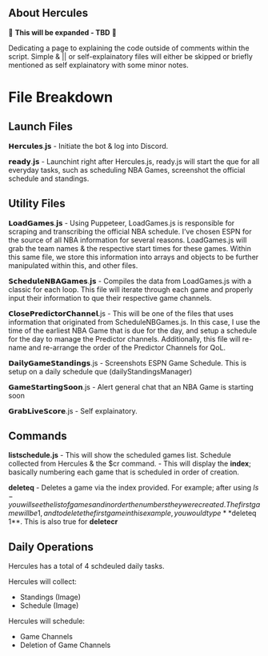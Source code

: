 ## About Hercules ##

🚧 **This will be expanded - TBD** 🚧

Dedicating a page to explaining the code outside of comments within the script.
Simple & || or self-explainatory files will either be skipped or briefly mentioned as self explainatory with some minor notes.

# File Breakdown #

## Launch Files ## 

𝗛𝗲𝗿𝗰𝘂𝗹𝗲𝘀.𝗷𝘀 - Initiate the bot & log into Discord.

𝗿𝗲𝗮𝗱𝘆.𝗷𝘀 - Launchint right after Hercules.js, ready.js will start the que for all everyday tasks, such as scheduling NBA Games, screenshot the official schedule and standings. 

## Utility Files ##

𝗟𝗼𝗮𝗱𝗚𝗮𝗺𝗲𝘀.𝗷𝘀 - Using Puppeteer, LoadGames.js is responsible for scraping and transcribing the official NBA schedule. I’ve chosen ESPN for the source of all NBA information for several reasons. LoadGames.js will grab the team names & the respective start times for these games. Within this same file, we store this information into arrays and objects to be further manipulated within this, and other files.

𝗦𝗰𝗵𝗲𝗱𝘂𝗹𝗲𝗡𝗕𝗔𝗚𝗮𝗺𝗲𝘀.𝗷𝘀 - Compiles the data from LoadGames.js with a classic for each loop. This file will iterate through each game and properly input their information to que their respective game channels.

𝗖𝗹𝗼𝘀𝗲𝗣𝗿𝗲𝗱𝗶𝗰𝘁𝗼𝗿𝗖𝗵𝗮𝗻𝗻𝗲𝗹.js - This will be one of the files that uses information that originated from ScheduleNBGames.js. In this case, I use the time of the earliest NBA Game that is due for the day, and setup a schedule for the day to manage the Predictor channels. Additionally, this file will re-name and re-arrange the order of the Predictor Channels for QoL.

𝗗𝗮𝗶𝗹𝘆𝗚𝗮𝗺𝗲𝗦𝘁𝗮𝗻𝗱𝗶𝗻𝗴𝘀.js - Screenshots ESPN Game Schedule. This is setup on a daily schedule que (dailyStandingsManager)

𝗚𝗮𝗺𝗲𝗦𝘁𝗮𝗿𝘁𝗶𝗻𝗴𝗦𝗼𝗼𝗻.js - Alert general chat that an NBA Game is starting soon

𝗚𝗿𝗮𝗯𝗟𝗶𝘃𝗲𝗦𝗰𝗼𝗿𝗲.js - Self explainatory. 


## Commands ##

**listschedule.js** - This will show the scheduled games list. Schedule collected from Hercules & the $cr command. 
    - This will display the **index**; basically numbering each game that is scheduled in order of creation.


**deleteq** - Deletes a game via the index provided. For example; after using $ls - you will see the list of games and in order the numbers they were created. The first game will be 1, and to delete the first game in this example, you would type **$deleteq 1**. This is also true for **deletecr**



## Daily Operations ##

Hercules has a total of 4 schdeuled daily tasks.

Hercules will collect:
+ Standings (Image)
+ Schedule (Image)

Hercules will schedule:
+ Game Channels
+ Deletion of Game Channels


